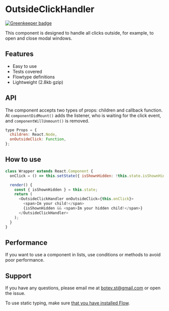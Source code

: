 
# OutsideClickHandler

[![Greenkeeper badge](https://badges.greenkeeper.io/YozhikM/outside-click-handler.svg)](https://greenkeeper.io/)

This component is designed to handle all clicks outside, for example, to open and close modal windows.

## Features

- Easy to use
- Tests covered
- Flowtype definitions
- Lightweight (2.8kb gzip)

## API

The component accepts two types of props: children and callback function.
At `componentDidMount()` adds the listener, who is waiting for the click event, and `componentWillUnmount()` is removed.

````js
type Props = {
  children: React.Node,
  onOutsideClick: Function,
};
````

## How to use

````js
class Wrapper extends React.Component {
  onClick = () => this.setState({ isShownHidden: !this.state.isShownHidden });

  render() {
    const { isShownHidden } = this.state;
    return (
      <OutsideClickHandler onOutsideClick={this.onClick}>
        <span>Im your child!</span>
        {isShownHidden && <span>Im your hidden child!</span>}
      </OutsideClickHandler>
    );
  }
}
````

## Performance

If you want to use a component in lists, use conditions or methods to avoid poor performance.


## Support

If you have any questions, please email me at botev.st@gmail.com or open the issue.

To use static typing, make sure [that you have installed Flow](https://flow.org/en/docs/install).
